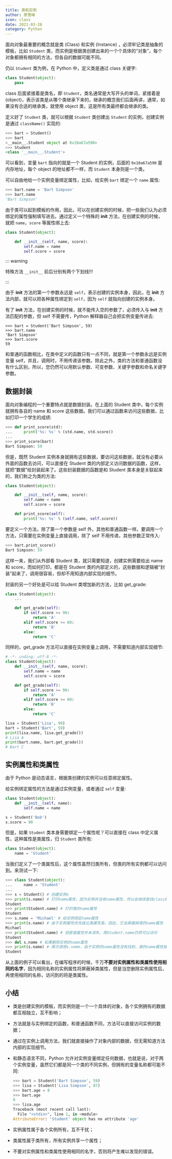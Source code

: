 ```yaml
---
title: 类和实例
author: 廖雪峰
icon: class
date: 2021-03-28
category: Python
---
```


面向对象最重要的概念就是类 (Class) 和实例 (Instance) ，必须牢记类是抽象的模板，比如 `Student` 类，而实例是根据类创建出来的一个个具体的“对象”，每个对象都拥有相同的方法，但各自的数据可能不同。

<!-- more -->

仍以 `Student` 类为例，在 Python 中，定义类是通过 class 关键字:

```py
class Student(object):
    pass
```

class 后面紧接着是类名，即 `Student`，类名通常是大写开头的单词，紧接着是(object)，表示该类是从哪个类继承下来的，继承的概念我们后面再讲，通常，如果没有合适的继承类，就使用 object 类，这是所有类最终都会继承的类。

定义好了 `Student` 类，就可以根据 `Student` 类创建出 `Student` 的实例，创建实例是通过 `className()` 实现的:

```py
>>> bart = Student()
>>> bart
<__main__.Student object at 0x10a67a590>
>>> Student
<class '__main__.Student'>
```

可以看到，变量 `bart` 指向的就是一个 Student 的实例，后面的 `0x10a67a590` 是内存地址，每个 object 的地址都不一样，而 `Student` 本身则是一个类。

可以自由地给一个实例变量绑定属性，比如，给实例 `bart` 绑定一个 `name` 属性:

```py
>>> bart.name = 'Bart Simpson'
>>> bart.name
'Bart Simpson'
```

由于类可以起到模板的作用，因此，可以在创建实例的时候，把一些我们认为必须绑定的属性强制填写进去。通过定义一个特殊的 **init** 方法，在创建实例的时候，就把 `name`，`score` 等属性绑上去:

```py
class Student(object):

    def __init__(self, name, score):
        self.name = name
        self.score = score
```

::: warning

特殊方法 `__init__` 前后分别有两个下划线!!!

:::

由于 **init** 方法的第一个参数永远是 `self`，表示创建的实例本身，因此，在 **init** 方法内部，就可以把各种属性绑定到 `self`，因为 `self` 就指向创建的实例本身。

有了 **init** 方法，在创建实例的时候，就不能传入空的参数了，必须传入与 **init** 方法匹配的参数，但 self 不需要传，Python 解释器自己会把实例变量传进去:

```pt
>>> bart = Student('Bart Simpson', 59)
>>> bart.name
'Bart Simpson'
>>> bart.score
59
```

和普通的函数相比，在类中定义的函数只有一点不同，就是第一个参数永远是实例变量 self，并且，调用时，不用传递该参数。除此之外，类的方法和普通函数没有什么区别，所以，您仍然可以用默认参数、可变参数、关键字参数和命名关键字参数。

## 数据封装

面向对象编程的一个重要特点就是数据封装。在上面的 Student 类中，每个实例就拥有各自的 name 和 score 这些数据。我们可以通过函数来访问这些数据，比如打印一个学生的成绩:

```py
>>> def print_score(std):
...     print('%s: %s' % (std.name, std.score))
...
>>> print_score(bart)
Bart Simpson: 59
```

但是，既然 Student 实例本身就拥有这些数据，要访问这些数据，就没有必要从外面的函数去访问，可以直接在 Student 类的内部定义访问数据的函数，这样，就把“数据”给封装起来了。这些封装数据的函数是和 Student 类本身是关联起来的，我们称之为类的方法:

```py
class Student(object):

    def __init__(self, name, score):
        self.name = name
        self.score = score

    def print_score(self):
        print('%s: %s' % (self.name, self.score))
```

要定义一个方法，除了第一个参数是 self 外，其他和普通函数一样。要调用一个方法，只需要在实例变量上直接调用，除了 self 不用传递，其他参数正常传入:

```py
>>> bart.print_score()
Bart Simpson: 59
```

这样一来，我们从外部看 Student 类，就只需要知道，创建实例需要给出 name 和 score，而如何打印，都是在 Student 类的内部定义的，这些数据和逻辑被“封装”起来了，调用很容易，但却不用知道内部实现的细节。

封装的另一个好处是可以给 Student 类增加新的方法，比如 get_grade:

```py
class Student(object):
    ...

    def get_grade(self):
        if self.score >= 90:
            return 'A'
        elif self.score >= 60:
            return 'B'
        else:
            return 'C'
```

同样的，get_grade 方法可以直接在实例变量上调用，不需要知道内部实现细节:

```py
# -*- coding: utf-8 -*-
class Student(object):
    def __init__(self, name, score):
        self.name = name
        self.score = score

    def get_grade(self):
        if self.score >= 90:
            return 'A'
        elif self.score >= 60:
            return 'B'
        else:
            return 'C'

lisa = Student('Lisa', 99)
bart = Student('Bart', 59)
print(lisa.name, lisa.get_grade())
# Lisa A
print(bart.name, bart.get_grade())
# Bart C
```

## 实例属性和类属性

由于 Python 是动态语言，根据类创建的实例可以任意绑定属性。

给实例绑定属性的方法是通过实例变量，或者通过 `self` 变量:

```py
class Student(object):
    def __init__(self, name):
        self.name = name

s = Student('Bob')
s.score = 90
```

但是，如果 `Student` 类本身需要绑定一个属性呢？可以直接在 class 中定义属性，这种属性是类属性，归 `Student` 类所有:

```py
class Student(object):
    name = 'Student'
```

当我们定义了一个类属性后，这个属性虽然归类所有，但类的所有实例都可以访问到。来测试一下:

```py
>>> class Student(object):
...     name = 'Student'
...
>>> s = Student() # 创建实例s
>>> print(s.name) # 打印name属性，因为实例并没有name属性，所以会继续查找class的name属性
Student
>>> print(Student.name) # 打印类的name属性
Student
>>> s.name = 'Michael' # 给实例绑定name属性
>>> print(s.name) # 由于实例属性优先级比类属性高，因此，它会屏蔽掉类的name属性
Michael
>>> print(Student.name) # 但是类属性并未消失，用Student.name仍然可以访问
Student
>>> del s.name # 如果删除实例的name属性
>>> print(s.name) # 再次调用s.name，由于实例的name属性没有找到，类的name属性就显示出来了
Student
```

从上面的例子可以看出，在编写程序的时候，千万**不要对实例属性和类属性使用相同的名字**，因为相同名称的实例属性将屏蔽掉类属性，但是当您删除实例属性后，再使用相同的名称，访问到的将是类属性。

## 小结

- 类是创建实例的模板，而实例则是一个一个具体的对象，各个实例拥有的数据都互相独立，互不影响；

- 方法就是与实例绑定的函数，和普通函数不同，方法可以直接访问实例的数据；

- 通过在实例上调用方法，我们就直接操作了对象内部的数据，但无需知道方法内部的实现细节。

- 和静态语言不同，Python 允许对实例变量绑定任何数据，也就是说，对于两个实例变量，虽然它们都是同一个类的不同实例，但拥有的变量名称都可能不同:

  ```py
  >>> bart = Student('Bart Simpson', 59)
  >>> lisa = Student('Lisa Simpson', 87)
  >>> bart.age = 8
  >>> bart.age
  8
  >>> lisa.age
  Traceback (most recent call last):
    File "<stdin>", line 1, in <module>
  AttributeError: 'Student' object has no attribute 'age'
  ```

- 实例属性属于各个实例所有，互不干扰；

- 类属性属于类所有，所有实例共享一个属性；

- 不要对实例属性和类属性使用相同的名字，否则将产生难以发现的错误。
